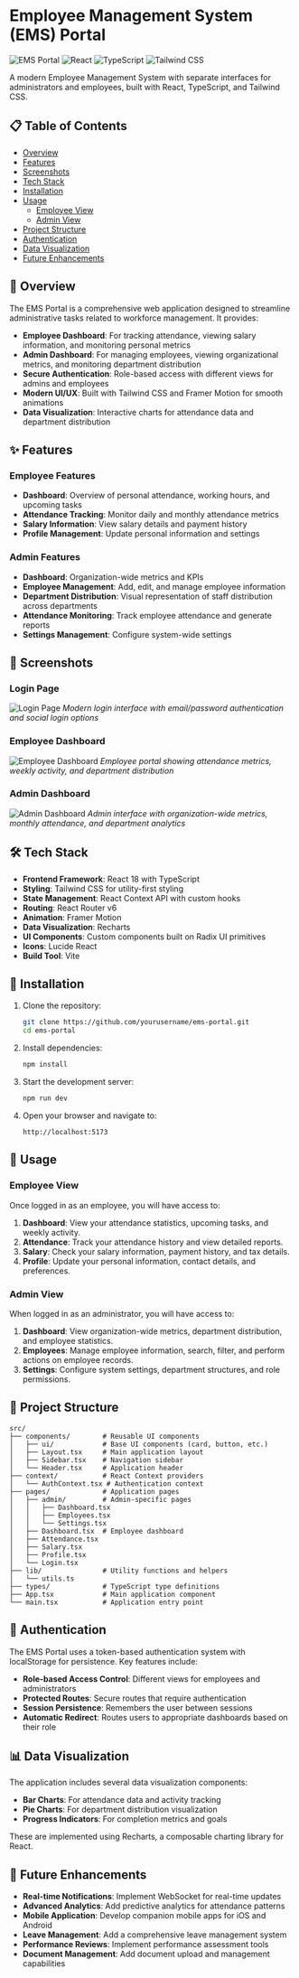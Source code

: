 # Employee Management System (EMS) Portal

![EMS Portal](https://img.shields.io/badge/EMS-Portal-4f46e5)
![React](https://img.shields.io/badge/React-18-61DAFB)
![TypeScript](https://img.shields.io/badge/TypeScript-5-3178C6)
![Tailwind CSS](https://img.shields.io/badge/Tailwind_CSS-3-06B6D4)

A modern Employee Management System with separate interfaces for administrators and employees, built with React, TypeScript, and Tailwind CSS.

## 📋 Table of Contents

- [Overview](#overview)
- [Features](#features)
- [Screenshots](#screenshots)
- [Tech Stack](#tech-stack)
- [Installation](#installation)
- [Usage](#usage)
  - [Employee View](#employee-view)
  - [Admin View](#admin-view)
- [Project Structure](#project-structure)
- [Authentication](#authentication)
- [Data Visualization](#data-visualization)
- [Future Enhancements](#future-enhancements)

## 📝 Overview

The EMS Portal is a comprehensive web application designed to streamline administrative tasks related to workforce management. It provides:

- **Employee Dashboard**: For tracking attendance, viewing salary information, and monitoring personal metrics
- **Admin Dashboard**: For managing employees, viewing organizational metrics, and monitoring department distribution
- **Secure Authentication**: Role-based access with different views for admins and employees
- **Modern UI/UX**: Built with Tailwind CSS and Framer Motion for smooth animations
- **Data Visualization**: Interactive charts for attendance data and department distribution

## ✨ Features

### Employee Features
- **Dashboard**: Overview of personal attendance, working hours, and upcoming tasks
- **Attendance Tracking**: Monitor daily and monthly attendance metrics
- **Salary Information**: View salary details and payment history
- **Profile Management**: Update personal information and settings

### Admin Features
- **Dashboard**: Organization-wide metrics and KPIs
- **Employee Management**: Add, edit, and manage employee information
- **Department Distribution**: Visual representation of staff distribution across departments
- **Attendance Monitoring**: Track employee attendance and generate reports
- **Settings Management**: Configure system-wide settings

## 📸 Screenshots

### Login Page
![Login Page](/public/images/login.png)
*Modern login interface with email/password authentication and social login options*

### Employee Dashboard
![Employee Dashboard](/public/images/employee-dashboard.png)
*Employee portal showing attendance metrics, weekly activity, and department distribution*

### Admin Dashboard
![Admin Dashboard](/public/images/admin-dashboard.png)
*Admin interface with organization-wide metrics, monthly attendance, and department analytics*

## 🛠 Tech Stack

- **Frontend Framework**: React 18 with TypeScript
- **Styling**: Tailwind CSS for utility-first styling
- **State Management**: React Context API with custom hooks
- **Routing**: React Router v6
- **Animation**: Framer Motion
- **Data Visualization**: Recharts
- **UI Components**: Custom components built on Radix UI primitives
- **Icons**: Lucide React
- **Build Tool**: Vite

## 🔧 Installation

1. Clone the repository:
   ```bash
   git clone https://github.com/yourusername/ems-portal.git
   cd ems-portal
   ```

2. Install dependencies:
   ```bash
   npm install
   ```

3. Start the development server:
   ```bash
   npm run dev
   ```

4. Open your browser and navigate to:
   ```
   http://localhost:5173
   ```

## 🚀 Usage

### Employee View

Once logged in as an employee, you will have access to:

1. **Dashboard**: View your attendance statistics, upcoming tasks, and weekly activity.
2. **Attendance**: Track your attendance history and view detailed reports.
3. **Salary**: Check your salary information, payment history, and tax details.
4. **Profile**: Update your personal information, contact details, and preferences.

### Admin View

When logged in as an administrator, you will have access to:

1. **Dashboard**: View organization-wide metrics, department distribution, and employee statistics.
2. **Employees**: Manage employee information, search, filter, and perform actions on employee records.
3. **Settings**: Configure system settings, department structures, and role permissions.

## 📁 Project Structure

```
src/
├── components/        # Reusable UI components
│   ├── ui/            # Base UI components (card, button, etc.)
│   ├── Layout.tsx     # Main application layout
│   ├── Sidebar.tsx    # Navigation sidebar
│   └── Header.tsx     # Application header
├── context/           # React Context providers
│   └── AuthContext.tsx # Authentication context
├── pages/             # Application pages
│   ├── admin/         # Admin-specific pages
│   │   ├── Dashboard.tsx
│   │   ├── Employees.tsx
│   │   └── Settings.tsx
│   ├── Dashboard.tsx  # Employee dashboard
│   ├── Attendance.tsx
│   ├── Salary.tsx
│   ├── Profile.tsx
│   └── Login.tsx
├── lib/               # Utility functions and helpers
│   └── utils.ts
├── types/             # TypeScript type definitions
├── App.tsx            # Main application component
└── main.tsx           # Application entry point
```

## 🔐 Authentication

The EMS Portal uses a token-based authentication system with localStorage for persistence. Key features include:

- **Role-based Access Control**: Different views for employees and administrators
- **Protected Routes**: Secure routes that require authentication
- **Session Persistence**: Remembers the user between sessions
- **Automatic Redirect**: Routes users to appropriate dashboards based on their role

## 📊 Data Visualization

The application includes several data visualization components:

- **Bar Charts**: For attendance data and activity tracking
- **Pie Charts**: For department distribution visualization
- **Progress Indicators**: For completion metrics and goals

These are implemented using Recharts, a composable charting library for React.

## 🚀 Future Enhancements

- **Real-time Notifications**: Implement WebSocket for real-time updates
- **Advanced Analytics**: Add predictive analytics for attendance patterns
- **Mobile Application**: Develop companion mobile apps for iOS and Android
- **Leave Management**: Add a comprehensive leave management system
- **Performance Reviews**: Implement performance assessment tools
- **Document Management**: Add document upload and management capabilities 